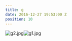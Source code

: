 ```yaml
---
title: g
date: 2016-12-27 19:53:00 Z
position: 10
---
```


![g2.jpg](/uploads/g2.jpg)![g1.jpg](/uploads/g1.jpg)